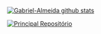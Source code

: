 [![Gabriel-Almeida github stats](https://github-readme-stats.vercel.app/api?username=Gabriel-Almeida-Ajax&theme=gruvbox&hide=issues,prs&show_icons=true)]()


[![Principal Repositório](https://github-readme-stats.vercel.app/api/pin/?username=gabriel-almeida-ajax&repo=uri-judge&theme=gruvbox)](https://github.com/anuraghazra/github-readme-stats)
